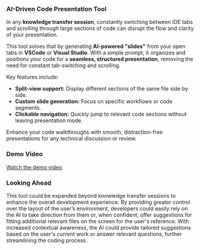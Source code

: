 ### AI-Driven Code Presentation Tool

In any **knowledge transfer session**, constantly switching between IDE tabs and scrolling through large sections of code can disrupt the flow and clarity of your presentation.

This tool solves that by generating **AI-powered "slides"** from your open tabs in **VSCode** or **Visual Studio**. With a simple prompt, it organizes and positions your code for a **seamless, structured presentation**, removing the need for constant tab-switching and scrolling.

Key features include:
- **Split-view support:** Display different sections of the same file side by side.
- **Custom slide generation:** Focus on specific workflows or code segments.
- **Clickable navigation:** Quickly jump to relevant code sections without leaving presentation mode.

Enhance your code walkthroughs with smooth, distraction-free presentations for any technical discussion or review.

### Demo Video

[Watch the demo video](./media/CodePresenter_presentation.webm)


### Looking Ahead
This tool could be expanded beyond knowledge transfer sessions to enhance the overall development experience. By providing greater control over the layout of the user’s environment, developers could easily rely on the AI to take direction from them or, when confident, offer suggestions for fitting additional relevant files on the screen for the user's reference. With increased contextual awareness, the AI could provide tailored suggestions based on the user's current work or answer relevant questions, further streamlining the coding process.